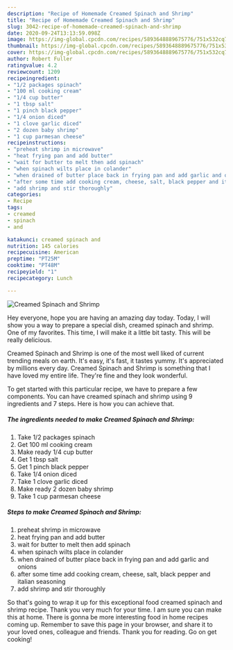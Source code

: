 ```yaml
---
description: "Recipe of Homemade Creamed Spinach and Shrimp"
title: "Recipe of Homemade Creamed Spinach and Shrimp"
slug: 3042-recipe-of-homemade-creamed-spinach-and-shrimp
date: 2020-09-24T13:13:59.098Z
image: https://img-global.cpcdn.com/recipes/5893648889675776/751x532cq70/creamed-spinach-and-shrimp-recipe-main-photo.jpg
thumbnail: https://img-global.cpcdn.com/recipes/5893648889675776/751x532cq70/creamed-spinach-and-shrimp-recipe-main-photo.jpg
cover: https://img-global.cpcdn.com/recipes/5893648889675776/751x532cq70/creamed-spinach-and-shrimp-recipe-main-photo.jpg
author: Robert Fuller
ratingvalue: 4.2
reviewcount: 1209
recipeingredient:
- "1/2 packages spinach"
- "100 ml cooking cream"
- "1/4 cup butter"
- "1 tbsp salt"
- "1 pinch black pepper"
- "1/4 onion diced"
- "1 clove garlic diced"
- "2 dozen baby shrimp"
- "1 cup parmesan cheese"
recipeinstructions:
- "preheat shrimp in microwave"
- "heat frying pan and add butter"
- "wait for butter to melt then add spinach"
- "when spinach wilts place in colander"
- "when drained of butter place back in frying pan and add garlic and onions"
- "after some time add cooking cream, cheese, salt, black pepper and italian seasoning"
- "add shrimp and stir thoroughly"
categories:
- Recipe
tags:
- creamed
- spinach
- and

katakunci: creamed spinach and 
nutrition: 145 calories
recipecuisine: American
preptime: "PT25M"
cooktime: "PT48M"
recipeyield: "1"
recipecategory: Lunch

---
```



![Creamed Spinach and Shrimp](https://img-global.cpcdn.com/recipes/5893648889675776/751x532cq70/creamed-spinach-and-shrimp-recipe-main-photo.jpg)

Hey everyone, hope you are having an amazing day today. Today, I will show you a way to prepare a special dish, creamed spinach and shrimp. One of my favorites. This time, I will make it a little bit tasty. This will be really delicious.

Creamed Spinach and Shrimp is one of the most well liked of current trending meals on earth. It's easy, it's fast, it tastes yummy. It's appreciated by millions every day. Creamed Spinach and Shrimp is something that I have loved my entire life. They're fine and they look wonderful.




To get started with this particular recipe, we have to prepare a few components. You can have creamed spinach and shrimp using 9 ingredients and 7 steps. Here is how you can achieve that.

<!--inarticleads1-->

##### The ingredients needed to make Creamed Spinach and Shrimp:

1. Take 1/2 packages spinach
1. Get 100 ml cooking cream
1. Make ready 1/4 cup butter
1. Get 1 tbsp salt
1. Get 1 pinch black pepper
1. Take 1/4 onion diced
1. Take 1 clove garlic diced
1. Make ready 2 dozen baby shrimp
1. Take 1 cup parmesan cheese




<!--inarticleads2-->

##### Steps to make Creamed Spinach and Shrimp:

1. preheat shrimp in microwave
1. heat frying pan and add butter
1. wait for butter to melt then add spinach
1. when spinach wilts place in colander
1. when drained of butter place back in frying pan and add garlic and onions
1. after some time add cooking cream, cheese, salt, black pepper and italian seasoning
1. add shrimp and stir thoroughly




So that's going to wrap it up for this exceptional food creamed spinach and shrimp recipe. Thank you very much for your time. I am sure you can make this at home. There is gonna be more interesting food in home recipes coming up. Remember to save this page in your browser, and share it to your loved ones, colleague and friends. Thank you for reading. Go on get cooking!
